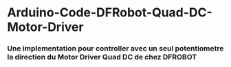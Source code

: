 # Arduino-Code-DFRobot-Quad-DC-Motor-Driver
### Une implementation pour controller avec un seul potentiometre la direction du Motor Driver Quad DC de chez DFROBOT
